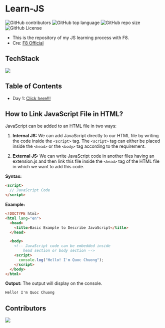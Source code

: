 # Learn-JS

![GitHub contributors](https://img.shields.io/github/contributors/bakaqc/Learn-JS)
![GitHub top language](https://img.shields.io/github/languages/top/bakaqc/Learn-JS)
![GitHub repo size](https://img.shields.io/github/repo-size/bakaqc/Learn-JS)
![GitHub License](https://img.shields.io/github/license/bakaqc/Learn-JS)

- This is the repository of my JS learning process with F8.
- Cre: [F8 Official](https://www.youtube.com/playlist?list=PL_-VfJajZj0VgpFpEVFzS5Z-lkXtBe-x5)

## TechStack

<img src="https://skillicons.dev/icons?i=js,html" />

## Table of Contents

- Day 1: [Click here!!!](Day1/README.md)

## How to Link JavaScript File in HTML?

JavaScript can be added to an HTML file in two ways:

1. **Internal JS:** We can add JavaScript directly to our HTML file by writing the code inside the `<script>` tag. The `<script>` tag can either be placed inside the `<head>` or the `<body>` tag according to the requirement.

2. **External JS:** We can write JavaScript code in another files having an extension.js and then link this file inside the `<head>` tag of the HTML file in which we want to add this code.

**Syntax:**

```html
<script>
  // JavaScript Code
</script>
```

**Example:**

```html
<!DOCTYPE html>
<html lang="en">
  <head>
    <title>Basic Example to Describe JavaScript</title>
  </head>

  <body>
    <!-- JavaScript code can be embedded inside 
        head section or body section -->
    <script>
      console.log("Hello! I'm Quoc Chuong");
    </script>
  </body>
</html>
```

**Output:** The output will display on the console.

```html
Hello! I'm Quoc Chuong
```

## Contributors

<a href="https://github.com/bakaqc/Learn-JS/graphs/contributors">
  <img src="https://contrib.rocks/image?repo=bakaqc/Learn-JS" />
</a>
